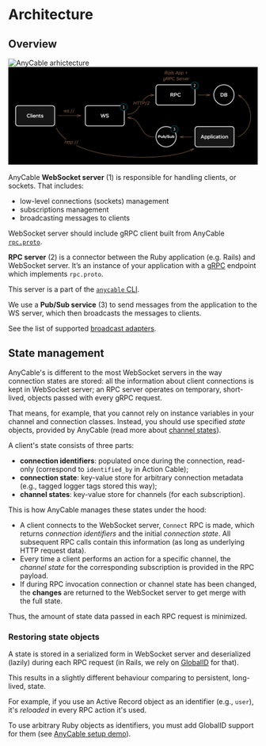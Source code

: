 # Architecture

## Overview

<img class="is-light" alt="AnyCable arhictecture" src="./assets/images/scheme.png">
<img class="is-dark" alt="AnyCable arhictecture" src="./assets/images/scheme_invert.png">

AnyCable **WebSocket server** (1) is responsible for handling clients, or sockets. That includes:

- low-level connections (sockets) management
- subscriptions management
- broadcasting messages to clients

WebSocket server should include gRPC client built from AnyCable [`rpc.proto`](misc/rpc_proto.md).

**RPC server** (2) is a connector between the Ruby application (e.g. Rails) and WebSocket server. It’s an instance of your application with a [gRPC](https://grpc.io) endpoint which implements `rpc.proto`.

This server is a part of the [`anycable` CLI](ruby/cli.md).

We use a **Pub/Sub service** (3) to send messages from the application to the WS server, which then broadcasts the messages to clients.

See the list of supported [broadcast adapters](ruby/broadcast_adapters.md).

## State management

AnyCable's is different to the most WebSocket servers in the way connection states are stored: all the information about client connections is kept in WebSocket server; an RPC server operates on temporary, short-lived, objects passed with every gRPC request.

That means, for example, that you cannot rely on instance variables in your channel and connection classes. Instead, you should use specified _state_ objects, provided by AnyCable (read more about [channel states](ruby/channels_state.md)).

A client's state consists of three parts:

- **connection identifiers**: populated once during the connection, read-only (correspond to `identified_by` in Action Cable);
- **connection state**: key-value store for arbitrary connection metadata (e.g., tagged logger tags stored this way);
- **channel states**: key-value store for channels (for each subscription).

This is how AnyCable manages these states under the hood:

- A client connects to the WebSocket server, `Connect` RPC is made, which returns _connection identifiers_ and the initial _connection state_. All subsequent RPC calls contain this information (as long as underlying HTTP request data).
- Every time a client performs an action for a specific channel, the _channel state_ for the corresponding subscription is provided in the RPC payload.
- If during RPC invocation connection or channel state has been changed, the **changes** are returned to the WebSocket server to get merge with the full state.

Thus, the amount of state data passed in each RPC request is minimized.

### Restoring state objects

A state is stored in a serialized form in WebSocket server and deserialized (lazily) during each RPC request (in Rails, we rely on [GlobalID](https://github.com/rails/globalid) for that).

This results in a slightly different behaviour comparing to persistent, long-lived, state.

For example, if you use an Active Record object as an identifier (e.g., `user`), it's _reloaded_ in every RPC action it's used.

To use arbitrary Ruby objects as identifiers, you must add GlobalID support for them (see [AnyCable setup demo](https://github.com/anycable/anycable_rails_demo/pull/2)).
